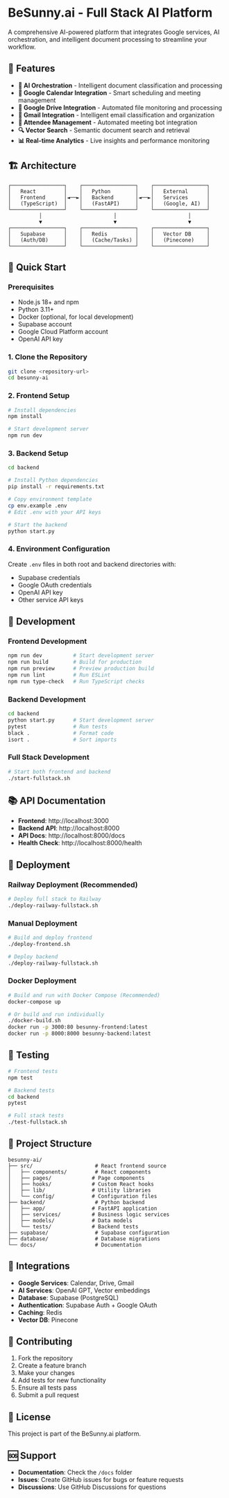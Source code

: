 # BeSunny.ai - Full Stack AI Platform

A comprehensive AI-powered platform that integrates Google services, AI orchestration, and intelligent document processing to streamline your workflow.

## 🚀 Features

- **🤖 AI Orchestration** - Intelligent document classification and processing
- **📅 Google Calendar Integration** - Smart scheduling and meeting management
- **📁 Google Drive Integration** - Automated file monitoring and processing
- **📧 Gmail Integration** - Intelligent email classification and organization
- **👥 Attendee Management** - Automated meeting bot integration
- **🔍 Vector Search** - Semantic document search and retrieval
- **📊 Real-time Analytics** - Live insights and performance monitoring

## 🏗️ Architecture

```
┌─────────────────┐    ┌─────────────────┐    ┌─────────────────┐
│   React         │    │   Python        │    │   External      │
│   Frontend      │◄──►│   Backend       │◄──►│   Services      │
│   (TypeScript)  │    │   (FastAPI)     │    │   (Google, AI)  │
└─────────────────┘    └─────────────────┘    └─────────────────┘
          │                       │                       │
          ▼                       ▼                       ▼
┌─────────────────┐    ┌─────────────────┐    ┌─────────────────┐
│   Supabase      │    │   Redis         │    │   Vector DB     │
│   (Auth/DB)     │    │   (Cache/Tasks) │    │   (Pinecone)    │
└─────────────────┘    └─────────────────┘    └─────────────────┘
```

## 🚀 Quick Start

### Prerequisites
- Node.js 18+ and npm
- Python 3.11+
- Docker (optional, for local development)
- Supabase account
- Google Cloud Platform account
- OpenAI API key

### 1. Clone the Repository
```bash
git clone <repository-url>
cd besunny-ai
```

### 2. Frontend Setup
```bash
# Install dependencies
npm install

# Start development server
npm run dev
```

### 3. Backend Setup
```bash
cd backend

# Install Python dependencies
pip install -r requirements.txt

# Copy environment template
cp env.example .env
# Edit .env with your API keys

# Start the backend
python start.py
```

### 4. Environment Configuration
Create `.env` files in both root and backend directories with:
- Supabase credentials
- Google OAuth credentials
- OpenAI API key
- Other service API keys

## 🔧 Development

### Frontend Development
```bash
npm run dev          # Start development server
npm run build        # Build for production
npm run preview      # Preview production build
npm run lint         # Run ESLint
npm run type-check   # Run TypeScript checks
```

### Backend Development
```bash
cd backend
python start.py      # Start development server
pytest               # Run tests
black .              # Format code
isort .              # Sort imports
```

### Full Stack Development
```bash
# Start both frontend and backend
./start-fullstack.sh
```

## 📚 API Documentation

- **Frontend**: http://localhost:3000
- **Backend API**: http://localhost:8000
- **API Docs**: http://localhost:8000/docs
- **Health Check**: http://localhost:8000/health

## 🚀 Deployment

### Railway Deployment (Recommended)
```bash
# Deploy full stack to Railway
./deploy-railway-fullstack.sh
```

### Manual Deployment
```bash
# Build and deploy frontend
./deploy-frontend.sh

# Deploy backend
./deploy-railway-fullstack.sh
```

### Docker Deployment
```bash
# Build and run with Docker Compose (Recommended)
docker-compose up

# Or build and run individually
./docker-build.sh
docker run -p 3000:80 besunny-frontend:latest
docker run -p 8000:8000 besunny-backend:latest
```

## 🧪 Testing

```bash
# Frontend tests
npm test

# Backend tests
cd backend
pytest

# Full stack tests
./test-fullstack.sh
```

## 📁 Project Structure

```
besunny-ai/
├── src/                    # React frontend source
│   ├── components/         # React components
│   ├── pages/             # Page components
│   ├── hooks/             # Custom React hooks
│   ├── lib/               # Utility libraries
│   └── config/            # Configuration files
├── backend/                # Python backend
│   ├── app/               # FastAPI application
│   ├── services/          # Business logic services
│   ├── models/            # Data models
│   └── tests/             # Backend tests
├── supabase/               # Supabase configuration
├── database/               # Database migrations
└── docs/                   # Documentation
```

## 🔌 Integrations

- **Google Services**: Calendar, Drive, Gmail
- **AI Services**: OpenAI GPT, Vector embeddings
- **Database**: Supabase (PostgreSQL)
- **Authentication**: Supabase Auth + Google OAuth
- **Caching**: Redis
- **Vector DB**: Pinecone

## 🤝 Contributing

1. Fork the repository
2. Create a feature branch
3. Make your changes
4. Add tests for new functionality
5. Ensure all tests pass
6. Submit a pull request

## 📄 License

This project is part of the BeSunny.ai platform.

## 🆘 Support

- **Documentation**: Check the `/docs` folder
- **Issues**: Create GitHub issues for bugs or feature requests
- **Discussions**: Use GitHub Discussions for questions